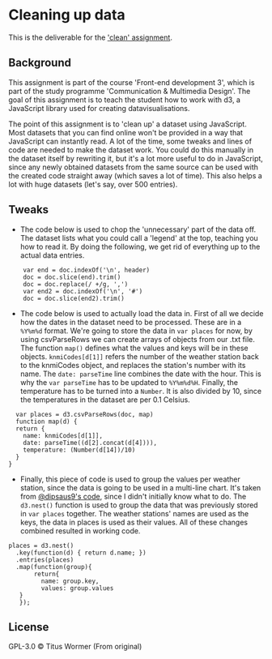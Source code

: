# Cleaning up data

This is the deliverable for the ['clean' assignment](https://github.com/cmda-fe3x3/course-17-18/blob/master/class-3.md#clean).

## Background

This assignment is part of the course 'Front-end development 3', which is part of the study programme 'Communication & Multimedia Design'. The goal of this assignment is to teach the student how to work with d3, a JavaScript library used for creating datavisualisations.

The point of this assignment is to 'clean up' a dataset using JavaScript. Most datasets that you can find online won't be provided in a way that JavaScript can instantly read. A lot of the time, some tweaks and lines of code are needed to make the dataset work. You could do this manually in the dataset itself by rewriting it, but it's a lot more useful to do in JavaScript, since any newly obtained datasets from the same source can be used with the created code straight away (which saves a lot of time). This also helps a lot with huge datasets (let's say, over 500 entries).

## Tweaks

* The code below is used to chop the 'unnecessary' part of the data off. The dataset lists what you could call a 'legend' at the top, teaching you how to read it. By doing the following, we get rid of everything up to the actual data entries. 
```var header = doc.indexOf('STN,YYYYMMDD')
    var end = doc.indexOf('\n', header)
    doc = doc.slice(end).trim()
    doc = doc.replace(/ +/g, ',')
    var end2 = doc.indexOf('\n', '#')
    doc = doc.slice(end2).trim()
 ```
 * The code below is used to actually load the data in. First of all we decide how the dates in the dataset need to be processed. These are in a `%Y%m%d` format. We're going to store the data in `var places` for now, by using csvParseRows we can create arrays of objects from our .txt file. The function `map()` defines what the values and keys will be in these objects. `knmiCodes[d[1]]` refers the number of the weather station back to the knmiCodes object, and replaces the station's number with its name. The `date: parseTime` line combines the date with the hour. This is why the `var parseTime` has to be updated to `%Y%m%d%H`. Finally, the temperature has to be turned into a `Number`. It is also divided by 10, since the temperatures in the dataset are per 0.1 Celsius.
  ```var parseTime = d3.timeParse("%Y%m%d%H")
    var places = d3.csvParseRows(doc, map)
    function map(d) {
    return {
      name: knmiCodes[d[1]],
      date: parseTime((d[2].concat(d[4]))),
      temperature: (Number(d[14])/10)
    }
  }
```
* Finally, this piece of code is used to group the values per weather station, since the data is going to be used in a multi-line chart. It's taken from [@dipsaus9's code](https://github.com/cmda-fe3x3/course-17-18/blob/master/site/class-3-clean/dipsaus9/index.html), since I didn't initially know what to do. The `d3.nest()` function is used to group the data that was previously stored in `var places` together. The weather stations' names are used as the keys, the data in places is used as their values. All of these changes combined resulted in working code.
 ```
 places = d3.nest()
   .key(function(d) { return d.name; })
   .entries(places)
   .map(function(group){
        return{
          name: group.key,
          values: group.values
    }
    });
 ```
## License

GPL-3.0 © Titus Wormer (From original)
